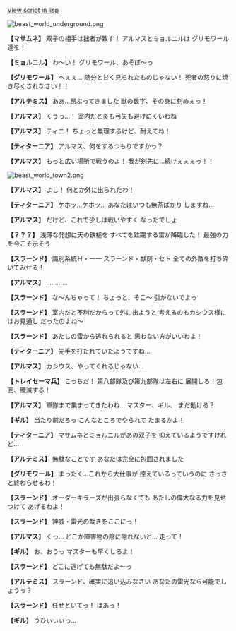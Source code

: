 [View script in lisp](../scripts/100704061.txt)

![beast_world_underground.png](../images/backgrounds/beast_world_underground.png)

**【マサムネ】**
双子の相手は拙者が致す！
アルマスとミョルニルは
グリモワール達を！

**【ミョルニル】**
わ～い！
グリモワール、あそぼ～っ

**【グリモワール】**
へぇぇ…
随分と甘く見られたものじゃない！
死者の怒りに焼き尽くされなさい！！

**【アルテミス】**
ああ…昂ぶってきました
獣の数字、その身に刻めぇっ！

**【アルマス】**
くうっ…！
室内だと炎も弓矢も避けにくいわね

**【アルマス】**
ティニ！
ちょっと無理するけど、耐えてね！

**【ティターニア】**
アルマス、何をするつもりですかっ？

**【アルマス】**
もっと広い場所で戦うのよ！
我が剣先に…続けぇぇぇっ！！

![beast_world_town2.png](../images/backgrounds/beast_world_town2.png)

**【アルマス】**
よし！
何とか外に出られたわ！

**【ティターニア】**
ケホッ…ケホッ…
あなたはいつも無茶ばかり
しますね…

**【アルマス】**
だけど、これで少しは戦いやすく
なったでしょ

**【？？？】**
浅薄な発想に天の鉄槌を
すべてを蹂躙する雷が降臨した！
最強の力を今こそ示そう

**【スラーンド】**
識別系統Ｈ・一一
スラーンド・獣刻・セト
全ての外敵を打ち砕いてみせる！

**【アルマス】**
…………

**【スラーンド】**
な～んちゃって！
ちょっと、そこ～
引かないでよっ

**【スラーンド】**
室内だと不利だからって外に出ようと
考えるのもカシウス様にはお見通し
だったのよね～

**【スラーンド】**
あたしの雷から逃れられると
思わない方がいいわよ！

**【ティターニア】**
先手を打たれていたようですね…

**【アルマス】**
カシウス、やってくれるじゃない…

**【トレイセーマ兵】**
こっちだ！
第八部隊及び第九部隊は左右に
展開しろ！包囲、殲滅する！

**【アルマス】**
軍隊まで集まってきたわね…
マスター、ギル、
まだ動ける？

**【ギル】**
当たり前だろっ
こんなところでやられて
たまるかよ！

**【ティターニア】**
マサムネとミョルニルがあの双子を
抑えているようですけれど…

**【アルテミス】**
無駄なことです
あなたは完全に包囲されました

**【グリモワール】**
まったく…これから大仕事が
控えているっていうのに
さっさと終わらせるわ！

**【スラーンド】**
オーダーキラーズが出張らなくても
あたしの偉大なる力を見せつけて
あげるわよ！

**【スラーンド】**
神威・雷光の裁きをここにっ！

**【アルマス】**
くっ…
どこか障害物の陰に隠れないと…
走って！

**【ギル】**
お、おうっ
マスターも早くしろよ！

**【スラーンド】**
どこに逃げても無駄だよ～っ

**【アルテミス】**
スラーンド、確実に追い込みなさい
あなたの雷光なら可能でしょうっ？

**【スラーンド】**
任せといてっ！
はあっ！

**【ギル】**
うひぃぃぃっ…